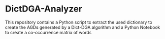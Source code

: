 # DictDGA-Analyzer
This repository contains a Python script to extract the used dictionary to create the AGDs generated by a Dict-DGA algorithm and a Python Notebook to create a co-occurrence matrix of words
